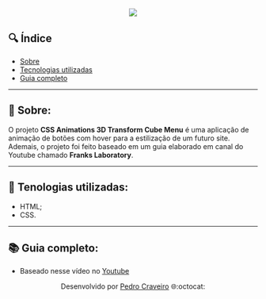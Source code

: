 <!-- Colocar uma logo no projeto -->
<!-- HTML -->
<h1 align="center">
    <img src="https://ik.imagekit.io/elankfmjpxmn/CSS_Animations_3D_Transform_Cube_Menu_Tutorial_RB6aqghfQ.gif?updatedAt=1639460032880"> <!-- URL da imagen -->
</h1>

## 🔍 Índice
- [Sobre](#-sobre)
- [Tecnologias utilizadas](#-tecnologias-utilizadas)
- [Guia completo](#-guia-completo)

---

## 📑 Sobre:

O projeto **CSS Animations 3D Transform Cube Menu** é uma aplicação de animação de botões com hover para a estilização de um futuro site. Ademais, o projeto foi feito baseado em um guia elaborado em canal do Youtube chamado **Franks Laboratory**.

---

## 📑 Tenologias utilizadas:

- HTML;
- CSS.

---

## 📚 Guia completo:

- Baseado nesse vídeo no [Youtube](https://www.youtube.com/watch?v=J_W6njFDw1U)

<p align="center">Desenvolvido por <a href ="https://www.linkedin.com/in/pecraveiro/">Pedro Craveiro</a> 🌐:octocat:</p>

